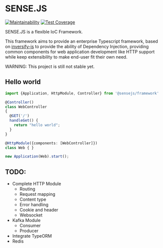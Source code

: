 SENSE.JS
========

[![Maintainability](https://api.codeclimate.com/v1/badges/6211de1ecc0f42993cf1/maintainability)](https://codeclimate.com/github/sensejs/workspace/maintainability)
[![Test Coverage](https://api.codeclimate.com/v1/badges/6211de1ecc0f42993cf1/test_coverage)](https://codeclimate.com/github/sensejs/workspace/test_coverage)

SENSE.JS is a flexible IoC Framework.

This framework aims to provide an enterprise Typescript framework, based on 
[inversify-js] to provide the ability of Dependency Injection, providing common components
for web application development like HTTP support while keep extensibility
to make end-user fit their own need.

WARNING: This project is still not stable yet.

Hello world
-------

```typescript
import {Application, HttpModule, Controller} from '@sensejs/framework'

@Controller()
class WebController
{
  @GET('/')
  handleGet() { 
    return "hello world";
  }
}

@HttpModule({components: [WebController]})
class Web { }

new Application(Web).start();
```

TODO:
-------

- Complete HTTP Module
    - Routing
    - Request mapping
    - Content type
    - Error handling
    - Cookie and header
    - Websocket
- Kafka Module
    - Consumer
    - Producer
- Integrate TypeORM 
- Redis



[inversify-js]: http://inversify.io
